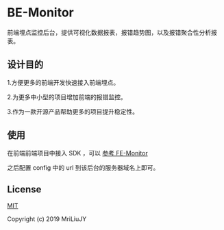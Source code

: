 # BE-Monitor

前端埋点监控后台，提供可视化数据报表，报错趋势图，以及报错聚合性分析报表。

## 设计目的

1.方便更多的前端开发快速接入前端埋点。

2.为更多中小型的项目增加前端的报错监控。

3.作为一款开源产品帮助更多的项目提升稳定性。

## 使用

在前端前端项目中接入 SDK ，可以 [参考 FE-Monitor](https://github.com/MriLiuJY/monitorFE) 

之后配置 config 中的 url 到该后台的服务器域名上即可。


## License

[MIT](https://opensource.org/licenses/MIT)

Copyright (c) 2019 MriLiuJY
